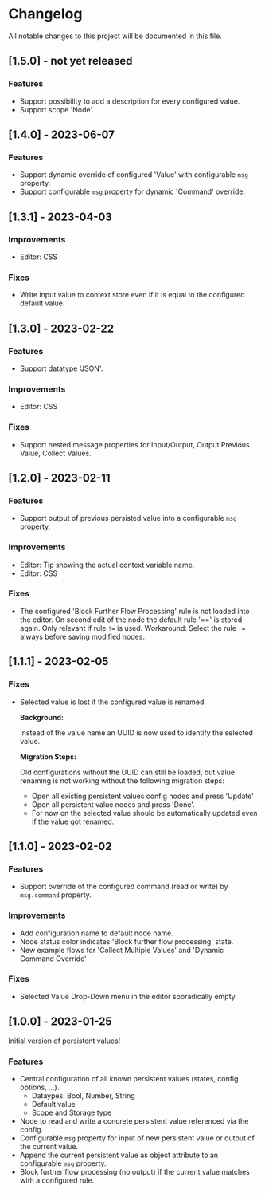 # Changelog

All notable changes to this project will be documented in this file.

## [1.5.0] - not yet released

### Features
- Support possibility to add a description for every configured value.
- Support scope 'Node'.

## [1.4.0] - 2023-06-07

### Features
- Support dynamic override of configured 'Value' with configurable `msg` property.
- Support configurable `msg` property for dynamic 'Command' override.

## [1.3.1] - 2023-04-03

### Improvements
- Editor: CSS

### Fixes
- Write input value to context store even if it is equal to the configured default value.


## [1.3.0] - 2023-02-22

### Features
- Support datatype 'JSON'.

### Improvements
- Editor: CSS

### Fixes
- Support nested message properties for Input/Output, Output Previous Value, Collect Values.


## [1.2.0] - 2023-02-11

### Features
- Support output of previous persisted value into a configurable `msg` property.

### Improvements
- Editor: Tip showing the actual context variable name.
- Editor: CSS

### Fixes
- The configured 'Block Further Flow Processing' rule is not loaded into the editor.
  On second edit of the node the default rule '==' is stored again.
  Only relevant if rule `!=` is used.
  Workaround: Select the rule `!=` always before saving modified nodes.


## [1.1.1] - 2023-02-05

### Fixes
- Selected value is lost if the configured value is renamed.

  **Background:**

  Instead of the value name an UUID is now used to identify the selected value.

  **Migration Steps:**

  Old configurations without the UUID can still be loaded,
  but value renaming is not working without the following migration steps:

  - Open all existing persistent values config nodes and press 'Update'
  - Open all persistent value nodes and press 'Done'.
  - For now on the selected value should be automatically updated even if the value got renamed.

## [1.1.0] - 2023-02-02

### Features
- Support override of the configured command (read or write) by `msg.command` property.

### Improvements
- Add configuration name to default node name.
- Node status color indicates 'Block further flow processing' state.
- New example flows for 'Collect Multiple Values' and 'Dynamic Command Override'

### Fixes
- Selected Value Drop-Down menu in the editor sporadically empty.


## [1.0.0] - 2023-01-25

Initial version of persistent values!

### Features

- Central configuration of all known persistent values (states, config options, ...).
  - Dataypes: Bool, Number, String
  - Default value
  - Scope and Storage type
- Node to read and write a concrete persistent value referenced via the config.
- Configurable `msg` property for input of new persistent value or output of the current value.
- Append the current persistent value as object attribute to an configurable `msg` property.
- Block further flow processing (no output) if the current value matches with a configured rule.
